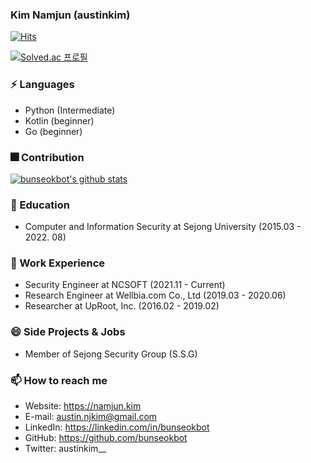 ### Kim Namjun (austinkim)

[![Hits](https://hits.seeyoufarm.com/api/count/incr/badge.svg?url=https%3A%2F%2Fgithub.com%2Fbunseokbot%2Fbunseokbot&count_bg=%2379C83D&title_bg=%23555555&icon=&icon_color=%23E7E7E7&title=hits&edge_flat=false)](https://hits.seeyoufarm.com)

[![Solved.ac
프로필](http://mazassumnida.wtf/api/v2/generate_badge?boj=austinkim)](https://solved.ac/austinkim)

### ⚡ Languages
* Python (Intermediate)
* Kotlin (beginner)
* Go (beginner)

### 🎆 Contribution
[![bunseokbot's github stats](https://github-readme-stats.vercel.app/api?username=bunseokbot&hide_border=true&hide_title=true)](https://github.com/anuraghazra/github-readme-stats)

### 🌱 Education
* Computer and Information Security at Sejong University (2015.03 - 2022. 08)

### 🎱 Work Experience
* Security Engineer at NCSOFT (2021.11 - Current)
* Research Engineer at Wellbia.com Co., Ltd (2019.03 - 2020.06)
* Researcher at UpRoot, Inc. (2016.02 - 2019.02)

### 😄 Side Projects & Jobs
* Member of Sejong Security Group (S.S.G)

### 📫 How to reach me
* Website: https://namjun.kim
* E-mail: austin.njkim@gmail.com
* LinkedIn: https://linkedin.com/in/bunseokbot
* GitHub: https://github.com/bunseokbot
* Twitter: austinkim__
